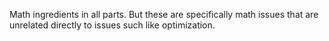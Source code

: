 Math ingredients in all parts. But these are specifically math issues that are unrelated directly to issues such like optimization. 
